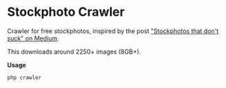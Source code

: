 Stockphoto Crawler
==================

Crawler for free stockphotos, inspired by the post ["Stockphotos that don't suck" on Medium](https://medium.com/p/62ae4bcbe01b).

This downloads around 2250+ images (8GB+).

**Usage**

`php crawler`
